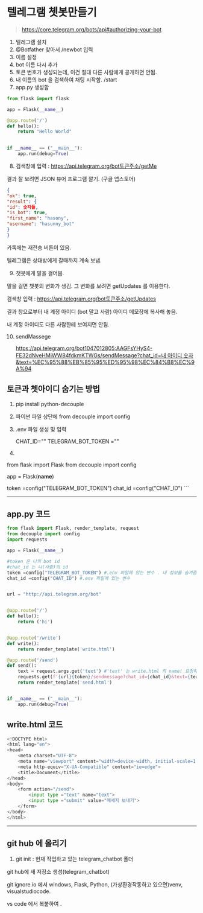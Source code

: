 # 텔레그램 쳇봇만들기 

>https://core.telegram.org/bots/api#authorizing-your-bot



1. 텔레그램 설치
2. @Botfather 찾아서 /newbot 입력
3. 이름 설정 
4. bot 이름 다시 추가 
5. 토큰 번호가 생성되는데, 이건 절대 다른 사람에게 공개하면 안됨. 
6. 내 이름의 bot 을 검색하여 채팅 시작함. /start
7. app.py 생성함

```python
from flask import flask

app = Flask(__name__)

@app.route('/')
def hello():
    return "Hello World"
    

if __name__ == ("__main__"):
    app.run(debug=True)
```



8. 검색창에 입력 : https://api.telegram.org/bot토큰주소/getMe 

결과 잘 보려면 JSON 뷰어 프로그램 깔기. (구글 앱스토어)

```json
{
"ok": true,
"result": {
"id": 숫자들,
"is_bot": true,
"first_name": "hasony",
"username": "hasunny_bot"
}
}
```



카톡에는 재전송 버튼이 있음.

텔레그램은 상대방에게 갈때까지 계속 보냄. 



9. 챗봇에게 말을 걸어봄.

말을 걸면 챗봇의 변화가 생김. 그 변화를 보려면 getUpdates 를 이용한다.

검색창 입력 : https://api.telegram.org/bot토큰주소/getUpdates

결과 창으로부터 내 계정 아이디 (bot 말고 사람) 아이디 메모장에 복사해 놓음. 

내 계정 아이디도 다른 사람한테 보여지면 안됨. 



10. sendMassege

    [https://api.telegram.org/bot1047012805:AAGFsYHyS4-FE32dNveHMiWW84fdkmKTWGs/sendMessage?chat_id=내 아이디 숫자&text=%EC%95%88%EB%85%95%ED%95%98%EC%84%B8%EC%9A%94](https://api.telegram.org/bot1047012805:AAGFsYHyS4-FE32dNveHMiWW84fdkmKTWGs/sendMessage?chat_id=993919931&text=안녕하세요)



## 토큰과 쳇아이디 숨기는 방법

1. pip install python-decouple

2. 파이썬 파일 상단에 from decouple import config

3. .env 파일 생성 및 입력

   CHAT_ID=""
   TELEGRAM_BOT_TOKEN =""

4.  ```python
   from flask import Flask
   from decouple import config
   
   app = Flask(__name__)
   
   token =config("TELEGRAM_BOT_TOKEN")
   chat_id =config("CHAT_ID")
    ```

-----------------------------

## app.py 코드

```python
from flask import Flask, render_template, request
from decouple import config
import requests

app = Flask(__name__)

#token 은 나의 bot id
#chat_id 는 나(사람)의 id
token =config("TELEGRAM_BOT_TOKEN") #.env 파일에 있는 변수 . 내 정보를 숨겨줌. 
chat_id =config("CHAT_ID") #.env 파일에 있는 변수 


url = "http://api.telegram.org/bot"


@app.route('/')
def hello():
    return ('hi')


@app.route('/write')
def write():
    return render_template('write.html')

@app.route('/send')
def send():
    text = request.args.get('text') #'text' 는 write.html 의 name! 요청하기
    requests.get(f'{url}{token}/sendmessage?chat_id={chat_id}&text={text}') # 요청한 것에 대한 응답받기 
    return render_template('send.html')


if __name__ == ("__main__"):
    app.run(debug=True)

```

## write.html 코드

```python
<!DOCTYPE html>
<html lang="en">
<head>
    <meta charset="UTF-8">
    <meta name="viewport" content="width=device-width, initial-scale=1.0">
    <meta http-equiv="X-UA-Compatible" content="ie=edge">
    <title>Document</title>
</head>
<body>
    <form action="/send">
        <input type ="text" name="text">
        <input type ="submit" value="메세지 보내기">
    </form>
</body>
</html>
```

-----------------

## git hub 에 올리기

1. git init : 현재 작업하고 있는 telegram_chatbot 폴더

git hub에 새 저장소 생성(telegram_chatbot)

git ignore.io 에서 windows, Flask, Python, (가상환경작동하고 있으면)venv, visualstudiocode.

vs code 에서 복붙하여 .
